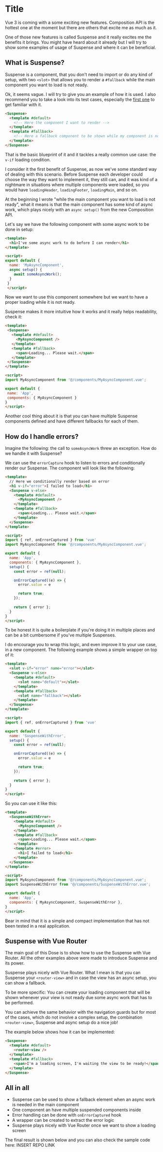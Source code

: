 # Title

Vue 3 is coming with a some exciting new features. Composition API is the hottest one at the moment but there are others that excite me as much as it.

One of those new features is called Suspense and it really excites me the benefits it brings. You might have heard about it already but I will try to show some examples of usage of Suspense and where it can be beneficial.

## What is Suspense?

Suspense is a component, that you don't need to import or do any kind of setup, with two `<slot>` that allows you to render a `#fallback` while the main component you want to load is not ready.

Ok, it seems vague. I will try to give you an example of how it is used. I also recommend you to take a look into its test cases, especially the [first one](https://github.com/vuejs/vue-next/blob/8b85aaeea9b2ed343e2ae19958abbd9e5d223a77/packages/runtime-core/__tests__/components/Suspense.spec.ts#L45-L69) to get familiar with it.

```html
<Suspense>
  <template #default>
    <!-- Here the component I want to render -->
  </template>
  <template #fallback>
    <!-- Here a fallback component to be shown while my component is not ready -->
  </template>
</Suspense>
```

That is the basic blueprint of it and it tackles a really common use case: the `v-if` loading condition.

I consider it the first benefit of Suspense, as now we've some standard way of dealing with this scenario. Before Suspense each developer could choose the way they want to implement it, they still can, and it was kind of a nightmare in situations where multiple components were loaded, so you would have `loadingHeader`, `loadingFooter`, `loadingMain`, and so on.

At the beginning I wrote "while the main component you want to load is not ready", what it means is that the main component has some kind of async work, which plays nicely with an `async setup()` from the new Composition API.

Let's say we have the following component with some async work to be done in setup:

```html
<template>
  <h1>I've some async work to do before I can render</h1>
</template>

<script>
export default {
  name: 'MyAsyncComponent',
  async setup() {
    await someAsyncWork();
  }
 }
 </script>
 ```
 
 Now we want to use this component somewhere but we want to have a proper loading while it is not ready.
 
 Suspense makes it more intuitive how it works and it really helps readability, check it:
 
 ```html
 <template>
  <Suspense>
    <template #default>
      <MyAsyncComponent />
    </template>
    <template #fallback>
      <span>Loading... Please wait.</span>
    </template>
  </Suspense>
</template>

<script>
import MyAsyncComponent from '@/components/MyAsyncComponent.vue';

export default {
  name: 'App',
  components: { MyAsyncComponent }
}
</script>
```

Another cool thing about it is that you can have multiple Suspense components defined and have different fallbacks for each of them.

## How do I handle errors?

Imagine the following: the call to `someAsyncWork` threw an exception. How do we handle it with Suspense?

We can use the `errorCapture` hook to listen to errors and conditionally render our Suspense. The component will look like the following:

```html
<template>
  // Here we conditionally render based on error
  <h1 v-if="error">I failed to load</h1>
  <Suspense v-else>
    <template #default>
      <MyAsyncComponent />
    </template>
    <template #fallback>
      <span>Loading... Please wait.</span>
    </template>
  </Suspense>
</template>

<script>
import { ref, onErrorCaptured } from 'vue'
import MyAsyncComponent from '@/components/MyAsyncComponent.vue';

export default {
  name: 'App',
  components: { MyAsyncComponent },
  setup() {
    const error = ref(null);

    onErrorCaptured((e) => {
      error.value = e

      return true;
    });
    
    return { error };
  }
}
</script>
```

To be honest it is quite a boilerplate if you're doing it in multiple places and can be a bit cumbersome if you've multiple Suspenses.

I do encourage you to wrap this logic, and even improve it to your use case, in a new component. The following example shows a simple wrapper on top of it:

```html
<template>
  <slot v-if="error" name="error"></slot>
  <Suspense v-else>
    <template #default>
      <slot name="default"></slot>
    </template>
    <template #fallback>
      <slot name="fallback"></slot>
    </template>
  </Suspense>
</template>

<script>
import { ref, onErrorCaptured } from 'vue'

export default {
  name: 'SuspenseWithError',
  setup() {
    const error = ref(null);

    onErrorCaptured((e) => {
      error.value = e

      return true;
    });
    
    return { error };
  }
}
</script>
```

So you can use it like this:

```html
<template>
  <SuspenseWithError>
    <template #default>
      <MyAsyncComponent />
    </template>
    <template #fallback>
      <span>Loading... Please wait.</span>
    </template>
    <template #error>
      <h1>I failed to load</h1>
    </template>
  </Suspense>
</template>

<script>
import MyAsyncComponent from '@/components/MyAsyncComponent.vue';
import SuspenseWithError from '@/components/SuspenseWithError.vue';

export default {
  name: 'App',
  components: { MyAsyncComponent, SuspenseWithError },
}
</script>
```

Bear in mind that it is a simple and compact implementation that has not been tested in a real application.

## Suspense with Vue Router

The main goal of this Dose is to show how to use the Suspense with Vue Router. All the other examples above were made to introduce Suspense and its power.

Suspense plays nicely with Vue Router. What I mean is that you can Suspense your `<router-view>` and in case the view has an async setup, you can show a fallback.

To be more specific: You can create your loading component that will be shown whenever your view is not ready due some async work that has to be performed.

You can achieve the same behavior with the navigation guards but for most of the cases, which do not involve a complex setup, the combination `<router-view>`, Suspense and async setup do a nice job!

The example below shows how it can be implemented:

```html
<Suspense>
  <template #default>
    <router-view />
  </template>
  <template #fallback>
    <span>I'm a loading screen, I'm waiting the view to be ready!</span>
  </template>
</Suspense>
```

## All in all

- Suspense can be used to show a fallback element when an async work is needed in the main component
- One component an have multiple suspended components inside
- Error handling can be done with `onErrorCaptured` hook
- A wrapper can be created to extract the error logic
- Suspense plays nicely with Vue Router once we want to show a loading screen

The final result is shown below and you can also check the sample code here: INSERT REPO LINK

